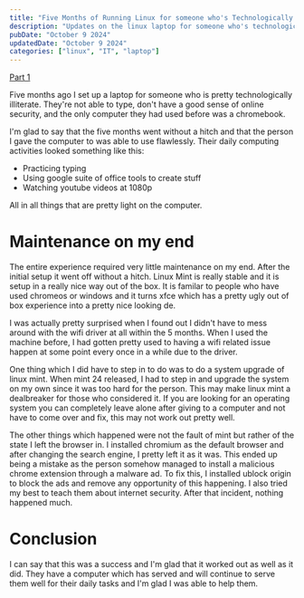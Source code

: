 ```yaml
---
title: "Five Months of Running Linux for someone who's Technologically Illiterate"
description: "Updates on the linux laptop for someone who's technologically illiterate (Part 2)"
pubDate: "October 9 2024"
updatedDate: "October 9 2024"
categories: ["linux", "IT", "laptop"]
---
```


[Part 1](/blog/linux-for-technologically-illiterate/)

Five months ago I set up a laptop for someone who is pretty technologically illiterate. They're not able to type, don't have a good sense of online security, and the only computer they had used before was a chromebook.

I'm glad to say that the five months went without a hitch and that the person I gave the computer to was able to use flawlessly. Their daily computing activities looked something like this:

- Practicing typing
- Using google suite of office tools to create stuff
- Watching youtube videos at 1080p

All in all things that are pretty light on the computer.

# Maintenance on my end

The entire experience required very little maintenance on my end. After the initial setup it went off without a hitch. Linux Mint is really stable and it is setup in a really nice way out of the box. It is familar to people who have used chromeos or windows and it turns xfce which has a pretty ugly out of box experience into a pretty nice looking de.

I was actually pretty surprised when I found out I didn't have to mess around with the wifi driver at all within the 5 months. When I used the machine before, I had gotten pretty used to having a wifi related issue happen at some point every once in a while due to the driver.

One thing which I did have to step in to do was to do a system upgrade of linux mint. When mint 24 released, I had to step in and upgrade the system on my own since it was too hard for the person. This may make linux mint a dealbreaker for those who considered it. If you are looking for an operating system you can completely leave alone after giving to a computer and not have to come over and fix, this may not work out pretty well.

The other things which happened were not the fault of mint but rather of the state I left the browser in. I installed chromium as the default browser and after changing the search engine, I pretty left it as it was. This ended up being a mistake as the person somehow managed to install a malicious chrome extension through a malware ad. To fix this, I installed ublock origin to block the ads and remove any opportunity of this happening. I also tried my best to teach them about internet security. After that incident, nothing happened much.

# Conclusion

I can say that this was a success and I'm glad that it worked out as well as it did. They have a computer which has served and will continue to serve them well for their daily tasks and I'm glad I was able to help them.
